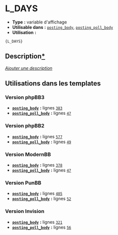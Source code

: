 # L_DAYS
* __Type__ __:__ variable d'affichage
* __Utilisable dans__ __:__ [`posting_body`](../tpl/posting_body.md#readme), [`posting_poll_body`](../tpl/posting_poll_body.md#readme)
* __Utilisation__ __:__

```smarty
{L_DAYS}
```

## Description[*](https://fa-tvars.appspot.com/var/L_DAYS)
[*Ajouter une description*](https://fa-tvars.appspot.com/var/L_DAYS)

## Utilisations dans les templates

### Version phpBB3
* __[`posting_body`](../tpl/posting_body.md#readme)__ __:__ lignes [`383`](../src/prosilver/posting_body.tpl#L383)
* __[`posting_poll_body`](../tpl/posting_poll_body.md#readme)__ __:__ lignes [`47`](../src/prosilver/posting_poll_body.tpl#L47)

### Version phpBB2
* __[`posting_body`](../tpl/posting_body.md#readme)__ __:__ lignes [`577`](../src/subsilver/posting_body.tpl#L577)
* __[`posting_poll_body`](../tpl/posting_poll_body.md#readme)__ __:__ lignes [`49`](../src/subsilver/posting_poll_body.tpl#L49)

### Version ModernBB
* __[`posting_body`](../tpl/posting_body.md#readme)__ __:__ lignes [`378`](../src/modernbb/posting_body.tpl#L378)
* __[`posting_poll_body`](../tpl/posting_poll_body.md#readme)__ __:__ lignes [`47`](../src/modernbb/posting_poll_body.tpl#L47)

### Version PunBB
* __[`posting_body`](../tpl/posting_body.md#readme)__ __:__ lignes [`405`](../src/punbb/posting_body.tpl#L405)
* __[`posting_poll_body`](../tpl/posting_poll_body.md#readme)__ __:__ lignes [`52`](../src/punbb/posting_poll_body.tpl#L52)

### Version Invision
* __[`posting_body`](../tpl/posting_body.md#readme)__ __:__ lignes [`321`](../src/invision/posting_body.tpl#L321)
* __[`posting_poll_body`](../tpl/posting_poll_body.md#readme)__ __:__ lignes [`56`](../src/invision/posting_poll_body.tpl#L56)

